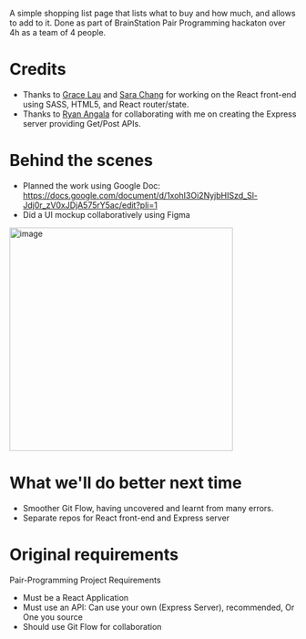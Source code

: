 A simple shopping list page that lists what to buy and how much, and allows to add to it.
Done as part of BrainStation Pair Programming hackaton over 4h as a team of 4 people.

# Credits
- Thanks to [Grace Lau](https://github.com/gracelau) and [Sara Chang](https://github.com/hemidemisemisara) for working on the React front-end using SASS, HTML5, and React router/state.
- Thanks to [Ryan Angala](https://github.com/ryanangala3) for collaborating with me on creating the Express server providing Get/Post APIs.


# Behind the scenes
- Planned the work using Google Doc: https://docs.google.com/document/d/1xohI3Oi2NyjbHISzd_Sl-Jdj0r_zV0xJDjA575rY5ac/edit?pli=1
- Did a UI mockup collaboratively using Figma
<img width="392" alt="image" src="https://github.com/nicmart-dev/buy-buddy/assets/10499747/16b2cda8-43be-45c5-9593-4837f644a251">



# What we'll do better next time
- Smoother Git Flow, having uncovered and learnt from many errors.
- Separate repos for React front-end and Express server
  
# Original requirements
Pair-Programming Project Requirements 
- Must be a React Application
- Must use an API: Can use your own (Express Server), recommended, Or One you source
- Should use Git Flow for collaboration 




